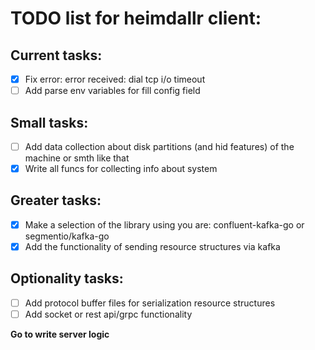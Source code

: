 # TODO list for heimdallr client: 

## Current tasks:
- [X] Fix error: error received:  dial tcp <ip> i/o timeout
- [ ] Add parse env variables for fill config field

## Small tasks:
- [ ] Add data collection about disk partitions (and hid features) of the machine or smth like that
- [X] Write all funcs for collecting info about system

## Greater tasks:
- [X] Make a selection of the library using you are: confluent-kafka-go or segmentio/kafka-go
- [X] Add the functionality of sending resource structures via kafka

## Optionality tasks:
- [ ] Add protocol buffer files for serialization resource structures
- [ ] Add socket or rest api/grpc functionality

__Go to write server logic__